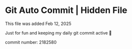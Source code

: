 # Git Auto Commit | Hidden File

This file was added Feb 12, 2025

Just for fun and keeping my daily git commit active 🤪

commit number: 2182580
